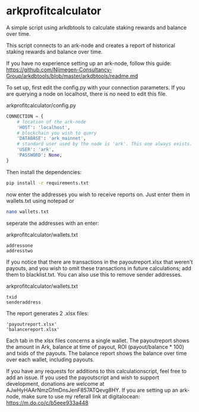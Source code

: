 # arkprofitcalculator
A simple script using arkdbtools to calculate staking rewards and balance over time.


This script connects to an ark-node and creates a report of historical staking rewards and balance over time.

If you have no experience setting up an ark-node, follow this guide: https://github.com/Nijmegen-Consultancy-Group/arkdbtools/blob/master/arkdbtools/readme.md

To set up, first edit the config.py with your connection parameters. If you are querying a node on localhost, there is no need to edit this file.

arkprofitcalculator/config.py
```python
CONNECTION = {
    # location of the ark-node
    'HOST': 'localhost',
    # blockchain you wish to query
    'DATABASE': 'ark_mainnet',
    # standard user used by the node is 'ark'. This one always exists.
    'USER': 'ark',
    'PASSWORD': None,
}
```

Then install the dependencies:

```sh
pip install -r requirements.txt
```

now enter the addresses you wish to receive reports on. Just enter them in wallets.txt using notepad or

```sh
nano wallets.txt
```

seperate the addresses with an enter:

arkprofitcalculator/wallets.txt
```
addressone
addresstwo
```

If you notice that there are transactions in the payoutreport.xlsx that weren't payouts, and you wish to omit these transactions in future
calculations; add them to blacklist.txt. You can also use this to remove sender addresses.

arkprofitcalculator/wallets.txt
```
txid
senderaddress
```

The report generates 2 .xlsx files: 
```
'payoutreport.xlsx'
'balancereport.xlsx'
```

Each tab in the xlsx files concerns a single wallet. The payoutreport shows the amount in Ark, balance at time of payout, ROI (payout/balance * 100)
and txids of the payouts. The balance report shows the balance over time over each wallet, including payouts.

If you have any requests for additions to this calculationscript, feel free to add an issue. If you used the payoutscript and wish to support development,
donations are welcome at AJwHyHAArNmzGfmDnsJenF857ATQevg8HY. If you are setting up an ark-node, make sure to use my referall link at digitalocean: https://m.do.co/c/b5eee933a448





